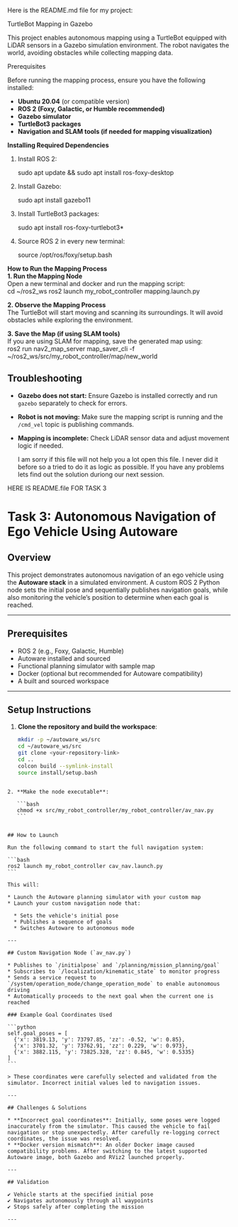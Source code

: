 Here is the README.md file for my project:  


TurtleBot Mapping in Gazebo

This project enables autonomous mapping using a TurtleBot equipped with LiDAR sensors in a Gazebo simulation environment. The robot navigates the world, avoiding obstacles while collecting mapping data.  

Prerequisites 

Before running the mapping process, ensure you have the following installed:  
- **Ubuntu 20.04** (or compatible version)  
- **ROS 2 (Foxy, Galactic, or Humble recommended)**  
- **Gazebo simulator**  
- **TurtleBot3 packages**  
- **Navigation and SLAM tools (if needed for mapping visualization)**  

 **Installing Required Dependencies**  

1. Install ROS 2:  
   
   sudo apt update && sudo apt install ros-foxy-desktop
   
2. Install Gazebo:  
   
   sudo apt install gazebo11
   
3. Install TurtleBot3 packages:  
   
   sudo apt install ros-foxy-turtlebot3*
   
4. Source ROS 2 in every new terminal:  
   
   source /opt/ros/foxy/setup.bash
   

 **How to Run the Mapping Process**  
  **1. Run the Mapping Node**  
Open a new terminal and docker and run the mapping script:  
cd ~/ros2_ws
ros2 launch my_robot_controller mapping.launch.py

 **2. Observe the Mapping Process**  
The TurtleBot will start moving and scanning its surroundings. It will avoid obstacles while exploring the environment.  

 **3. Save the Map (if using SLAM tools)**  
If you are using SLAM for mapping, save the generated map using:  
ros2 run nav2_map_server map_saver_cli -f ~/ros2_ws/src/my_robot_controller/map/new_world

## **Troubleshooting**  

- **Gazebo does not start:** Ensure Gazebo is installed correctly and run `gazebo` separately to check for errors.  
- **Robot is not moving:** Make sure the mapping script is running and the `/cmd_vel` topic is publishing commands.  
- **Mapping is incomplete:** Check LiDAR sensor data and adjust movement logic if needed.

  I am sorry if this file will not help you a lot open this file. I never did it before so a tried to do it as logic as possible. If you have any problems lets find out the solution duriong our next session.



HERE IS README.file FOR TASK 3

# Task 3: Autonomous Navigation of Ego Vehicle Using Autoware

## Overview

This project demonstrates autonomous navigation of an ego vehicle using the **Autoware stack** in a simulated environment. A custom ROS 2 Python node sets the initial pose and sequentially publishes navigation goals, while also monitoring the vehicle’s position to determine when each goal is reached.

---


## Prerequisites

- ROS 2 (e.g., Foxy, Galactic, Humble)
- Autoware installed and sourced
- Functional planning simulator with sample map
- Docker (optional but recommended for Autoware compatibility)
- A built and sourced workspace

---

## Setup Instructions

1. **Clone the repository and build the workspace**:
   ```bash
   mkdir -p ~/autoware_ws/src
   cd ~/autoware_ws/src
   git clone <your-repository-link>
   cd ..
   colcon build --symlink-install
   source install/setup.bash
````

2. **Make the node executable**:

   ```bash
   chmod +x src/my_robot_controller/my_robot_controller/av_nav.py
   ```


## How to Launch

Run the following command to start the full navigation system:

```bash
ros2 launch my_robot_controller cav_nav.launch.py
```

This will:

* Launch the Autoware planning simulator with your custom map
* Launch your custom navigation node that:

  * Sets the vehicle's initial pose
  * Publishes a sequence of goals
  * Switches Autoware to autonomous mode

---

## Custom Navigation Node (`av_nav.py`)

* Publishes to `/initialpose` and `/planning/mission_planning/goal`
* Subscribes to `/localization/kinematic_state` to monitor progress
* Sends a service request to `/system/operation_mode/change_operation_mode` to enable autonomous driving
* Automatically proceeds to the next goal when the current one is reached

### Example Goal Coordinates Used

```python
self.goal_poses = [ 
  {'x': 3819.13, 'y': 73797.85, 'zz': -0.52, 'w': 0.85}, 
  {'x': 3701.32, 'y': 73762.91, 'zz': 0.229, 'w': 0.973},
  {'x': 3882.115, 'y': 73825.328, 'zz': 0.845, 'w': 0.5335}
]
```

> These coordinates were carefully selected and validated from the simulator. Incorrect initial values led to navigation issues.

---

## Challenges & Solutions

* **Incorrect goal coordinates**: Initially, some poses were logged inaccurately from the simulator. This caused the vehicle to fail navigation or stop unexpectedly. After carefully re-logging correct coordinates, the issue was resolved.
* **Docker version mismatch**: An older Docker image caused compatibility problems. After switching to the latest supported Autoware image, both Gazebo and RViz2 launched properly.

---

## Validation

✔ Vehicle starts at the specified initial pose
✔ Navigates autonomously through all waypoints
✔ Stops safely after completing the mission

---

